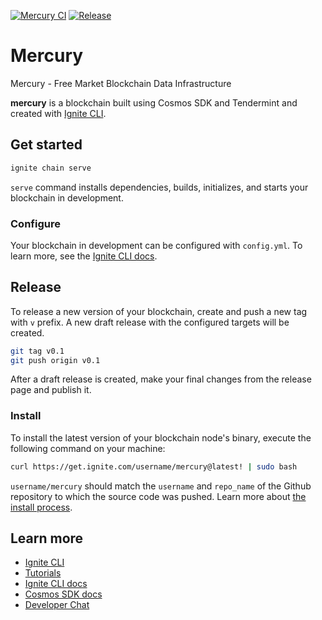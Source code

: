 [![Mercury CI](https://github.com/cbarraford/mercury/actions/workflows/ci.yml/badge.svg)](https://github.com/cbarraford/mercury/actions/workflows/ci.yml)
[![Release](https://github.com/cbarraford/mercury/actions/workflows/release.yml/badge.svg)](https://github.com/cbarraford/mercury/actions/workflows/release.yml)

# Mercury
Mercury - Free Market Blockchain Data Infrastructure

**mercury** is a blockchain built using Cosmos SDK and Tendermint and created
with [Ignite CLI](https://ignite.com/cli).

## Get started

```bash
ignite chain serve
```

`serve` command installs dependencies, builds, initializes, and starts your
blockchain in development.

### Configure

Your blockchain in development can be configured with `config.yml`. To learn
more, see the [Ignite CLI docs](https://docs.ignite.com).

## Release

To release a new version of your blockchain, create and push a new tag with
`v` prefix. A new draft release with the configured targets will be created.

```bash
git tag v0.1
git push origin v0.1
```

After a draft release is created, make your final changes from the release
page and publish it.

### Install

To install the latest version of your blockchain node's binary, execute the
following command on your machine:

```bash
curl https://get.ignite.com/username/mercury@latest! | sudo bash
```

`username/mercury` should match the `username` and `repo_name` of the Github
repository to which the source code was pushed. Learn more about [the install
process](https://github.com/allinbits/starport-installer).

## Learn more

- [Ignite CLI](https://ignite.com/cli)
- [Tutorials](https://docs.ignite.com/guide)
- [Ignite CLI docs](https://docs.ignite.com)
- [Cosmos SDK docs](https://docs.cosmos.network)
- [Developer Chat](https://discord.gg/ignite)
